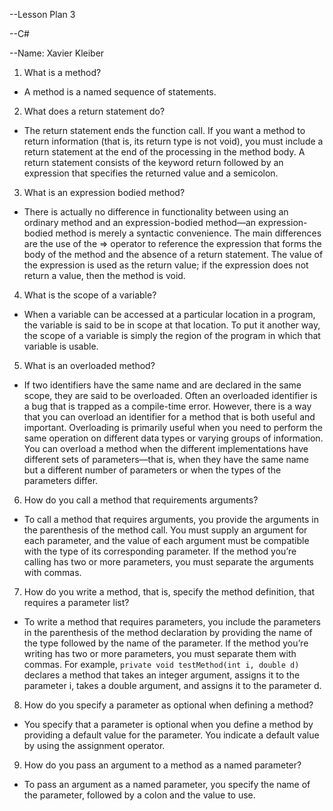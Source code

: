 --Lesson Plan 3

--C#

--Name: Xavier Kleiber


1.	What is a method?  
 - A method is a named sequence of statements.
2. What does a return statement do?  
 - The return statement ends the function call. If you want a method to return information (that is, its return type is not void), you must include a return statement at the end of the processing in the method body. A return statement consists of the keyword return followed by an expression that specifies the returned value and a semicolon.
3. What is an expression bodied method?  
 - There is actually no difference in functionality between using an ordinary method and an expression-bodied method—an expression-bodied method is merely a syntactic convenience. The main differences are the use of the => operator to reference the expression that forms the body of the method and the absence of a return statement. The value of the expression is used as the return value; if the expression does not return a value, then the method is void.
4. What is the scope of a variable?  
 - When a variable can be accessed at a particular location in a program, the variable is said to be in scope at that location. To put it another way, the scope of a variable is simply the region of the program in which that variable is usable.
5. What is an overloaded method?  
 - If two identifiers have the same name and are declared in the same scope, they are said to be overloaded. Often an overloaded identifier is a bug that is trapped as a compile-time error. However, there is a way that you can overload an identifier for a method that is both useful and important. Overloading is primarily useful when you need to perform the same operation on different data types or varying groups of information. You can overload a method when the different implementations have different sets of parameters—that is, when they have the same name but a different number of parameters or when the types of the parameters differ.
6. How do you call a method that requirements arguments?  
 - To call a method that requires arguments, you provide the arguments in the parenthesis of the method call. You must supply an argument for each parameter, and the value of each argument must be compatible with the type of its corresponding parameter. If the method you’re calling has two or more parameters, you must separate the arguments with commas.
7. How do you write a method, that is, specify the method definition, that requires a parameter list?  
 - To write a method that requires parameters, you include the parameters in the parenthesis of the method declaration by providing the name of the type followed by the name of the parameter. If the method you’re writing has two or more parameters, you must separate them with commas. For example, `private void testMethod(int i, double d)` declares a method that takes an integer argument, assigns it to the parameter i, takes a double argument, and assigns it to the parameter d.
8. How do you specify a parameter as optional when defining a method?  
 - You specify that a parameter is optional when you define a method by providing a default value for the parameter. You indicate a default value by using the assignment operator.
9. How do you pass an argument to a method as a named parameter?  
 - To pass an argument as a named parameter, you specify the name of the parameter, followed by a colon and the value to use.
